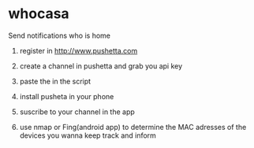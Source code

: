 # whocasa
Send notifications who is home
1) register in http://www.pushetta.com

2) create a channel in pushetta and grab you api key

3) paste the in the script

4) install pusheta in your phone

5) suscribe to your channel in the app

6) use nmap or Fing(android app) to determine the MAC adresses of the devices you wanna keep track and inform

